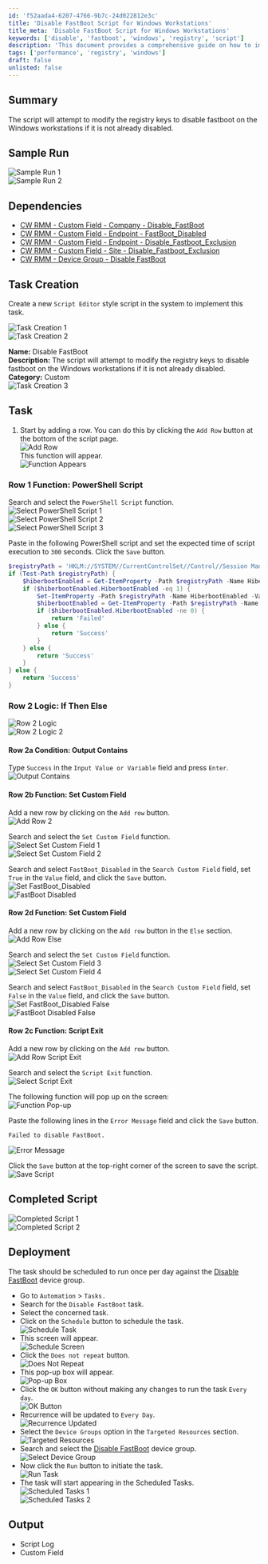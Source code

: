 ```yaml
---
id: 'f52aada4-6207-4766-9b7c-24d022812e3c'
title: 'Disable FastBoot Script for Windows Workstations'
title_meta: 'Disable FastBoot Script for Windows Workstations'
keywords: ['disable', 'fastboot', 'windows', 'registry', 'script']
description: 'This document provides a comprehensive guide on how to implement a script that modifies registry keys to disable fastboot on Windows workstations, ensuring optimal system performance. The guide includes sample runs, dependencies, task creation steps, and deployment instructions.'
tags: ['performance', 'registry', 'windows']
draft: false
unlisted: false
---
```


## Summary

The script will attempt to modify the registry keys to disable fastboot on the Windows workstations if it is not already disabled.

## Sample Run

![Sample Run 1](../../../static/img/Disable-FastBoot/image_14.png)  
![Sample Run 2](../../../static/img/Disable-FastBoot/image_15.png)  

## Dependencies

- [CW RMM - Custom Field - Company - Disable_FastBoot](<../custom-fields/CW RMM - Custom Field - Company - Disable_FastBoot.md>) 
- [CW RMM - Custom Field - Endpoint - FastBoot_Disabled](<../custom-fields/Endpoint - FastBoot_Disabled.md>) 
- [CW RMM - Custom Field - Endpoint - Disable_Fastboot_Exclusion](<../custom-fields/Endpoint - Disable_Fastboot_Exclusion.md>) 
- [CW RMM - Custom Field - Site - Disable_Fastboot_Exclusion](<../custom-fields/Site - Disable_Fastboot_Exclusion.md>) 
- [CW RMM - Device Group - Disable FastBoot](https://proval.itglue.com/DOC-5078775-16020416) 

## Task Creation

Create a new `Script Editor` style script in the system to implement this task.

![Task Creation 1](../../../static/img/Disable-FastBoot/image_16.png)  
![Task Creation 2](../../../static/img/Disable-FastBoot/image_17.png)  

**Name:** Disable FastBoot  
**Description:** The script will attempt to modify the registry keys to disable fastboot on the Windows workstations if it is not already disabled.  
**Category:** Custom  
![Task Creation 3](../../../static/img/Disable-FastBoot/image_18.png)  

## Task

1. Start by adding a row. You can do this by clicking the `Add Row` button at the bottom of the script page.  
   ![Add Row](../../../static/img/Disable-FastBoot/image_19.png)  
   This function will appear.  
   ![Function Appears](../../../static/img/Disable-FastBoot/image_20.png)  

### Row 1 Function: PowerShell Script

Search and select the `PowerShell Script` function.  
![Select PowerShell Script 1](../../../static/img/Disable-FastBoot/image_21.png)  
![Select PowerShell Script 2](../../../static/img/Disable-FastBoot/image_22.png)  
![Select PowerShell Script 3](../../../static/img/Disable-FastBoot/image_23.png)  

Paste in the following PowerShell script and set the expected time of script execution to `300` seconds. Click the `Save` button.

```powershell
$registryPath = 'HKLM://SYSTEM//CurrentControlSet//Control//Session Manager//Power'
if (Test-Path $registryPath) {
    $hiberbootEnabled = Get-ItemProperty -Path $registryPath -Name HiberbootEnabled -ErrorAction SilentlyContinue
    if ($hiberbootEnabled.HiberbootEnabled -eq 1) {
        Set-ItemProperty -Path $registryPath -Name HiberbootEnabled -Value 0
        $hiberbootEnabled = Get-ItemProperty -Path $registryPath -Name HiberbootEnabled -ErrorAction SilentlyContinue
        if ($hiberbootEnabled.HiberbootEnabled -ne 0) {
            return 'Failed'
        } else {
            return 'Success'
        }
    } else {
        return 'Success'
    }
} else {
    return 'Success'
}
```

### Row 2 Logic: If Then Else

![Row 2 Logic](../../../static/img/Disable-FastBoot/image_24.png)  
![Row 2 Logic 2](../../../static/img/Disable-FastBoot/image_25.png)  

#### Row 2a Condition: Output Contains

Type `Success` in the `Input Value or Variable` field and press `Enter`.  
![Output Contains](../../../static/img/Disable-FastBoot/image_26.png)  

#### Row 2b Function: Set Custom Field

Add a new row by clicking on the `Add row` button.  
![Add Row 2](../../../static/img/Disable-FastBoot/image_27.png)  

Search and select the `Set Custom Field` function.  
![Select Set Custom Field 1](../../../static/img/Disable-FastBoot/image_28.png)  
![Select Set Custom Field 2](../../../static/img/Disable-FastBoot/image_29.png)  

Search and select `FastBoot_Disabled` in the `Search Custom Field` field, set `True` in the `Value` field, and click the `Save` button.  
![Set FastBoot_Disabled](../../../static/img/Disable-FastBoot/image_30.png)  
![FastBoot Disabled](../../../static/img/Disable-FastBoot/image_31.png)  

#### Row 2d Function: Set Custom Field

Add a new row by clicking on the `Add row` button in the `Else` section.  
![Add Row Else](../../../static/img/Disable-FastBoot/image_32.png)  

Search and select the `Set Custom Field` function.  
![Select Set Custom Field 3](../../../static/img/Disable-FastBoot/image_28.png)  
![Select Set Custom Field 4](../../../static/img/Disable-FastBoot/image_29.png)  

Search and select `FastBoot_Disabled` in the `Search Custom Field` field, set `False` in the `Value` field, and click the `Save` button.  
![Set FastBoot_Disabled False](../../../static/img/Disable-FastBoot/image_33.png)  
![FastBoot Disabled False](../../../static/img/Disable-FastBoot/image_34.png)  

#### Row 2c Function: Script Exit

Add a new row by clicking on the `Add row` button.  
![Add Row Script Exit](../../../static/img/Disable-FastBoot/image_35.png)  

Search and select the `Script Exit` function.  
![Select Script Exit](../../../static/img/Disable-FastBoot/image_36.png)  

The following function will pop up on the screen:  
![Function Pop-up](../../../static/img/Disable-FastBoot/image_37.png)  

Paste the following lines in the `Error Message` field and click the `Save` button.  
```plaintext
Failed to disable FastBoot.
```
![Error Message](../../../static/img/Disable-FastBoot/image_38.png)  

Click the `Save` button at the top-right corner of the screen to save the script.  
![Save Script](../../../static/img/Disable-FastBoot/image_39.png)  

## Completed Script

![Completed Script 1](../../../static/img/Disable-FastBoot/image_40.png)  
![Completed Script 2](../../../static/img/Disable-FastBoot/image_41.png)  

## Deployment

The task should be scheduled to run once per day against the [Disable FastBoot](https://proval.itglue.com/DOC-5078775-16020416) device group.

- Go to `Automation` > `Tasks.`
- Search for the `Disable FastBoot` task.
- Select the concerned task.
- Click on the `Schedule` button to schedule the task.  
  ![Schedule Task](../../../static/img/Disable-FastBoot/image_42.png)  
- This screen will appear.  
  ![Schedule Screen](../../../static/img/Disable-FastBoot/image_43.png)  
- Click the `Does not repeat` button.  
  ![Does Not Repeat](../../../static/img/Disable-FastBoot/image_44.png)  
- This pop-up box will appear.  
  ![Pop-up Box](../../../static/img/Disable-FastBoot/image_45.png)  
- Click the `OK` button without making any changes to run the task `Every day`.  
  ![OK Button](../../../static/img/Disable-FastBoot/image_46.png)  
- Recurrence will be updated to `Every Day`.  
  ![Recurrence Updated](../../../static/img/Disable-FastBoot/image_47.png)  
- Select the `Device Groups` option in the `Targeted Resources` section.  
  ![Targeted Resources](../../../static/img/Disable-FastBoot/image_48.png)  
- Search and select the [Disable FastBoot](https://proval.itglue.com/DOC-5078775-16020416) device group.  
  ![Select Device Group](../../../static/img/Disable-FastBoot/image_49.png)  
- Now click the `Run` button to initiate the task.  
  ![Run Task](../../../static/img/Disable-FastBoot/image_50.png)  
- The task will start appearing in the Scheduled Tasks.  
  ![Scheduled Tasks 1](../../../static/img/Disable-FastBoot/image_51.png)  
  ![Scheduled Tasks 2](../../../static/img/Disable-FastBoot/image_52.png)  

## Output

- Script Log
- Custom Field
